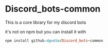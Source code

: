 # Discord_bots-common

This is a core library for my discord bots

it's not on npm but you can install it with
```ruby
npm install github:dgudim/Discord_bots-common
```
